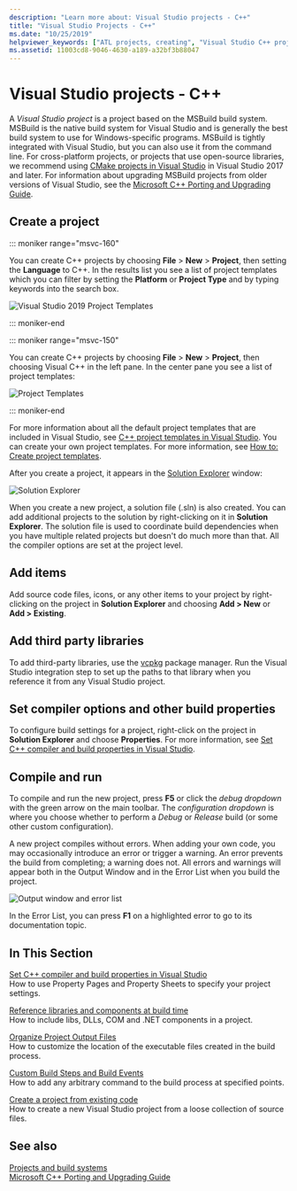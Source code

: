 ```yaml
---
description: "Learn more about: Visual Studio projects - C++"
title: "Visual Studio Projects - C++"
ms.date: "10/25/2019"
helpviewer_keywords: ["ATL projects, creating", "Visual Studio C++ projects, creating", "projects [C++], creating", "Visual Studio C++ projects", "ATL projects"]
ms.assetid: 11003cd8-9046-4630-a189-a32bf3b88047
---
```

# Visual Studio projects - C++

A *Visual Studio project* is a project based on the MSBuild build system. MSBuild is the native build system for Visual Studio and is generally the best build system to use for Windows-specific programs. MSBuild is tightly integrated with Visual Studio, but you can also use it from the command line. For cross-platform projects, or projects that use open-source libraries, we recommend using [CMake projects in Visual Studio](cmake-projects-in-visual-studio.md) in Visual Studio 2017 and later. For information about upgrading MSBuild projects from older versions of Visual Studio, see the [Microsoft C++ Porting and Upgrading Guide](../porting/visual-cpp-porting-and-upgrading-guide.md).

## Create a project

::: moniker range="msvc-160"

You can create C++ projects by choosing **File** > **New** > **Project**, then setting the **Language** to C++. In the results list you see a list of project templates which you can filter by setting the **Platform** or **Project Type** and by typing keywords into the search box.

   ![Visual Studio 2019 Project Templates](../build/media/vs2019-choose-console-app.png "Visual Studio 2019 New Project Dialog")

::: moniker-end

::: moniker range="msvc-150"

You can create C++ projects by choosing **File** > **New** > **Project**, then choosing Visual C++ in the left pane. In the center pane you see a list of project templates:

   ![Project Templates](../overview/media/vs2017-new-project.png "Visual Studio 2017 New Project Dialog")

::: moniker-end

For more information about all the default project templates that are included in Visual Studio, see [C++ project templates in Visual Studio](reference/visual-cpp-project-types.md). You can create your own project templates. For more information, see [How to: Create project templates](/visualstudio/ide/how-to-create-project-templates).

After you create a project, it appears in the [Solution Explorer](/visualstudio/ide/solutions-and-projects-in-visual-studio) window:

   ![Solution Explorer](media/mathlibrary-solution-explorer-153.png)

When you create a new project, a solution file (.sln) is also created. You can add additional projects to the solution by right-clicking on it in **Solution Explorer**. The solution file is used to coordinate build dependencies when you have multiple related projects but doesn't do much more than that. All the compiler options are set at the project level.

## Add items

Add source code files, icons, or any other items to your project by right-clicking on the project in **Solution Explorer** and choosing **Add > New** or **Add > Existing**.

## Add third party libraries

To add third-party libraries, use the [vcpkg](https://vcpkg.io/) package manager. Run the Visual Studio integration step to set up the paths to that library when you reference it from any Visual Studio project.

## Set compiler options and other build properties

To configure build settings for a project, right-click on the project in **Solution Explorer** and choose **Properties**. For more information, see [Set C++ compiler and build properties in Visual Studio](working-with-project-properties.md).

## Compile and run

To compile and run the new project, press **F5** or click the *debug dropdown* with the green arrow on the main toolbar. The *configuration dropdown* is where you choose whether to perform a *Debug* or *Release* build (or some other custom configuration).

A new project compiles without errors. When adding your own code, you may occasionally introduce an error or trigger a warning. An error prevents the build from completing; a warning does not. All errors and warnings will appear both in the Output Window and in the Error List when you build the project.

   ![Output window and error list](../overview/media/vs2017-output-error-list.png)

In the Error List, you can press **F1** on a highlighted error to go to its documentation topic.

## In This Section

[Set C++ compiler and build properties in Visual Studio](working-with-project-properties.md)<br/>
How to use Property Pages and Property Sheets to specify your project settings.

[Reference libraries and components at build time](adding-references-in-visual-cpp-projects.md)<br/>
How to include libs, DLLs, COM and .NET components in a project.

[Organize Project Output Files](how-to-organize-project-output-files-for-builds.md)<br/>
How to customize the location of the executable files created in the build process.

[Custom Build Steps and Build Events](understanding-custom-build-steps-and-build-events.md)<br/>
How to add any arbitrary command to the build process at specified points.

[Create a project from existing code](how-to-create-a-cpp-project-from-existing-code.md)<br/>
How to create a new Visual Studio project from a loose collection of source files.

## See also

[Projects and build systems](projects-and-build-systems-cpp.md)<br>
[Microsoft C++ Porting and Upgrading Guide](../porting/visual-cpp-porting-and-upgrading-guide.md)
